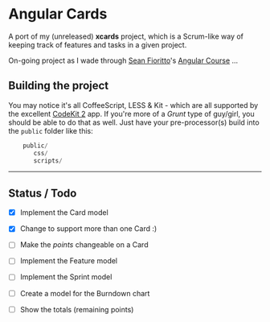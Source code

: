 # Angular Cards

A port of my (unreleased) **xcards** project, which is a Scrum-like way of keeping track of
features and tasks in a given project.

On-going project as I wade through [Sean Fioritto][SF]'s [Angular Course][NGC] ...

## Building the project

You may notice it's all CoffeeScript, LESS & Kit - which are all supported by the excellent [CodeKit 2][CK] app. If you're more of a *Grunt* type of guy/girl, you should be able to do that as well. Just have your pre-processor(s) build into the `public` folder like this:

```python
    public/
       css/
       scripts/
```

* * *

## Status / Todo

- [x] Implement the Card model
- [x] Change to support more than one Card :)
- [ ] Make the *points* changeable on a Card
- [ ] Implement the Feature model
- [ ] Implement the Sprint model
- [ ] Create a model for the Burndown chart
- [ ] Show the totals (remaining points)


 [CK]: http://incident57.com/codekit/
 [SF]: https://twitter.com/sfioritto
[NGC]: http://training.planningforaliens.com/angular/